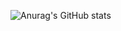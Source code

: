 ![Anurag's GitHub stats](https://github-readme-stats.vercel.app/api?username=cyamy&show_icons=true&theme=onedark)

